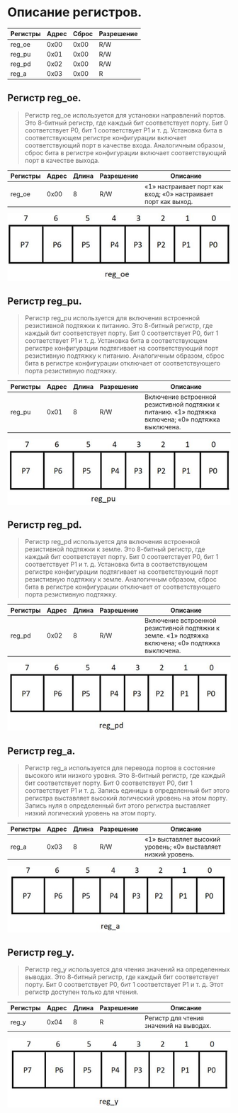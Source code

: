 # Описание регистров.

| Регистры | Адрес | Сброс | Разрешение |
| -------- | ----- | ----- | ---------- |
| reg_oe   | 0x00  | 0x00  |  R/W       |
| reg_pu   | 0x01  | 0x00  |  R/W       |
| reg_pd   | 0x02  | 0x00  |  R/W       |
| reg_a   | 0x03  | 0x00  |    R       |


## Регистр reg_oe.
> Регистр reg_oe используется для установки направлений портов. Это 8-битный регистр, где каждый бит соответствует порту. Бит 0 соответствует P0, бит 1 соответствует P1 и т. д. Установка бита в соответствующем регистре конфигурации включает соответствующий порт в качестве входа. Аналогичным образом, сброс бита в регистре конфигурации включает соответствующий порт в качестве выхода.

| Регистры | Адрес | Длина | Разрешение | Описание |
| -------- | ----- | ----- | ---------- |  ------- |
| reg_oe   | 0x00  | 8     |  R/W       |    «1» настраивает порт как вход; «0» настраивает порт как выход.|

![](foto_reg/reg_oe.PNG)

## Регистр reg_pu.

> Регистр reg_pu используется для включения встроенной резистивной подтяжки к питанию. Это 8-битный регистр, где каждый бит соответствует порту. Бит 0 соответствует P0, бит 1 соответствует P1 и т. д. Установка бита в соответствующем регистре конфигурации подтягивает на соответствующий порт резистивную подтяжку к питанию. Аналогичным образом, сброс бита в регистре конфигурации отключает от соответствующего порта резистивную подтяжку.

| Регистры | Адрес | Длина | Разрешение | Описание |
| -------- | ----- | ----- | ---------- |  ------- |
| reg_pu   | 0x01  | 8     |  R/W       |    Включение встроенной резистивной подтяжки к питанию. «1» подтяжка включена; «0» подтяжка выключена. |

![](foto_reg/reg_pu.PNG)

## Регистр reg_pd.
> Регистр reg_pd используется для включения встроенной резистивной подтяжки к земле. Это 8-битный регистр, где каждый бит соответствует порту. Бит 0 соответствует P0, бит 1 соответствует P1 и т. д. Установка бита в соответствующем регистре конфигурации подтягивает на соответствующий порт резистивную подтяжку к земле. Аналогичным образом, сброс бита в регистре конфигурации отключает от соответствующего порта резистивную подтяжку.

| Регистры | Адрес | Длина | Разрешение | Описание |
| -------- | ----- | ----- | ---------- |  ------- |
| reg_pd   | 0x02  | 8     |  R/W       |    Включение встроенной резистивной подтяжки к земле. «1» подтяжка включена; «0» подтяжка выключена. |

![](foto_reg/reg_pd.PNG)

## Регистр reg_a.
> Регистр reg_a используется для перевода портов в состояние высокого или низкого уровня. Это 8-битный регистр, где каждый бит соответствует порту. Бит 0 соответствует P0, бит 1 соответствует P1 и т. д. Запись единицы в определенный бит этого регистра выставляет высокий логический уровень на этом порту. Запись нуля в определенный бит этого регистра выставляет низкий логический уровень на этом порту.

| Регистры | Адрес | Длина | Разрешение | Описание |
| -------- | ----- | ----- | ---------- |  ------- |
| reg_a   | 0x03  | 8     |  R/W       |   «1» выставляет высокий уровень; «0» выставляет низкий уровень.|

![](foto_reg/reg_a.PNG)

## Регистр reg_y.
> Регистр reg_y используется для чтения значений на определенных выводах. Это 8-битный регистр, где каждый бит соответствует порту. Бит 0 соответствует P0, бит 1 соответствует P1 и т. д. Этот регистр доступен только для чтения.

| Регистры | Адрес | Длина | Разрешение | Описание |
| -------- | ----- | ----- | ---------- |  ------- |
| reg_y   | 0x04  | 8     |  R       |   Регистр для чтения значений на выводах.|

![](foto_reg/reg_y.PNG)





